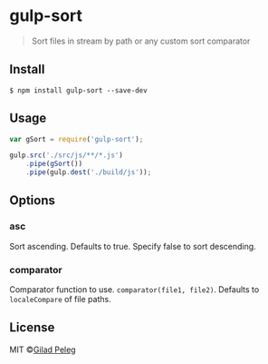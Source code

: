 # gulp-sort
> Sort files in stream by path or any custom sort comparator

## Install

`$ npm install gulp-sort --save-dev`

## Usage

```js
var gSort = require('gulp-sort');

gulp.src('./src/js/**/*.js')
    .pipe(gSort())
    .pipe(gulp.dest('./build/js'));
```

## Options

### asc

Sort ascending. Defaults to true. Specify false to sort descending.

### comparator

Comparator function to use. `comparator(file1, file2)`. Defaults to `localeCompare` of file paths.

## License

MIT ©[Gilad Peleg](http://giladpeleg.com)
